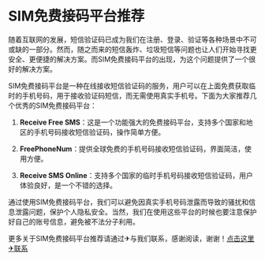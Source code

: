# SIM免费接码平台推荐

随着互联网的发展，短信验证码已成为我们在注册、登录、验证等各种场景中不可或缺的一部分。然而，随之而来的短信轰炸、垃圾短信等问题也让人们开始寻找更安全、更便捷的解决方案。而SIM免费接码平台的出现，为这个问题提供了一个很好的解决方案。

SIM免费接码平台是一种在线接收短信验证码的服务，用户可以在上面免费获取临时的手机号码，用于接收验证码短信，而无需使用真实手机号。下面为大家推荐几个优秀的SIM免费接码平台：

1. **Receive Free SMS**：这是一个功能强大的免费接码平台，支持多个国家和地区的手机号码接收短信验证码，操作简单方便。

2. **FreePhoneNum**：提供全球免费的手机号码接收短信验证码，界面简洁，使用方便。

3. **Receive SMS Online**：支持多个国家的临时手机号码接收短信验证码，用户体验良好，是一个不错的选择。

通过使用SIM免费接码平台，我们可以避免因真实手机号码泄露而导致的骚扰和信息泄露问题，保护个人隐私安全。当然，我们在使用这些平台的时候也要注意保护好自己的账号信息，避免被不法分子利用。

更多关于SIM免费接码平台推荐请通过✈与我们联系，感谢阅读，谢谢！[点击这里✈联系](https://google.com)